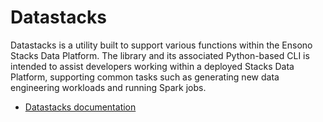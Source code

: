 # Datastacks

Datastacks is a utility built to support various functions within the Ensono Stacks Data Platform. The library and its associated Python-based CLI is intended to assist developers working within a deployed Stacks Data Platform, supporting common tasks such as generating new data engineering workloads and running Spark jobs.

* [Datastacks documentation](https://stacks.ensono.com/docs/workloads/azure/data/data_engineering/datastacks)
